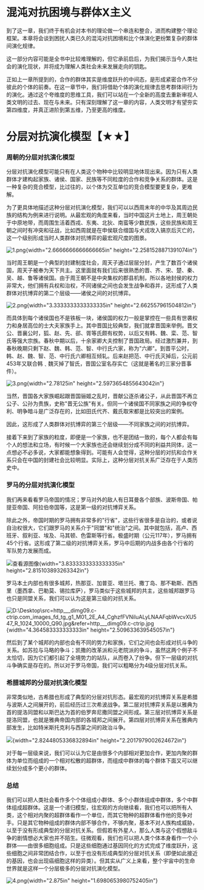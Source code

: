 # 混沌对抗困境与群体X主义

到了这一章，我们终于有机会对本书的理论做一个串连和整合，进而构建整个理论框架。本章将会谈到困扰人类已久的混沌对抗困境和比个体演化更纷繁复杂的群体间演化规律。

这一部分内容可能是全书中比较难理解的，但它承前启后，为我们揭示当今人类社会的演化现状，并将成为理解人类社会未来发展走向的钥匙。

正如上一章所提到的，合作的群体其实是维度跃升的中间态，是形成紧密合作不分彼此的个体的前奏。在这一章节中，我们将借助个体的演化规律去思考群体间行为的演化。通过这个夸维度的思维工具，我们可以站在一个全新的高度去重新审视人类文明的过去、现在与未来。只有深刻理解了这一章的内容，人类文明才有望夯实第四维度，并真正进阶到第五维，乃至更高的维度。

# 分层对抗演化模型【★★】

### 周朝的分层对抗演化模型

分层对抗演化模型可能只有在人类这个物种中比较明显地体现出来。因为只有人类群体才建构起家族、诸侯、国家、民族等不同粒度的合作和竞争关系的群体。这是一种复杂的竞合模型，比过往的，以个体为交互单位的竞合模型要更复杂，更难解。

为了更具体地描述这种分层对抗演化模型，我们可以以西周末年的中华及其周边民族的结构为例来进行说明。从最宏观的角度来看，当时中国这片土地上，周王朝处于中原地带，而周围生活着西戎、东夷、北狄、南蛮等少数民族，这些民族和周王朝之间时有冲突和征战，比如西周就是在申侯联合缯国与犬戎攻入镐京后灭亡的，这一个级别形成当时人类群体对抗博弈的最宏观尺度的图景。

![1.png](media/image306.png){width="2.6666666666666665in"
height="2.2581528871391074in"}

当时周王朝是一个典型的封建制度社会，周天子通过层层分封，产生了数百个诸侯国，周天子被奉为天下共主。这里面就有我们后来很熟悉的晋、齐、宋、楚、秦、吴、越、鲁等诸侯国。由于周王朝不是中央集权的郡县机制，所以各地封侯的权力非常大，他们拥有兵权和治权，不同诸侯之间也会发生战争和吞并，这形成了人类群体对抗博弈的第二个层级——诸侯之间的对抗博弈。

![2.png](media/image307.png){width="3.3333333333333335in"
height="2.662557961504812in"}

而具体到每个诸侯国也不是铁板一块，诸侯国的权力一般是掌控在一些具有世袭权力和身居高位的士大夫家族手上。其中晋国比较典型，我们就拿晋国来举例。晋文公、晋襄公时，狐、赵、先、郤、胥等氏颇有权势，以后又有韩、魏、栾、范、智氏等强大宗族。春秋中期以后，十余家卿大夫控制了晋国政局。经过激烈兼并，到春秋晚期只剩下赵、魏、韩、范、智、中行氏六家，称为"六卿"。到晋平公时，韩、赵、魏、智、范、中行氏六卿相互倾轧。后来赵把范、中行氏灭掉后，公元前453年又联合韩﹑魏灭掉了智氏，晋国公室名存实亡（这就是著名的三家分晋事件）。

![3.png](media/image308.png){width="2.78125in"
height="2.5973654855643042in"}

当然，晋国各大家族崛起跟晋国骊姬之乱时，晋献公逐杀诸公子，从此晋国不再立公子、公孙为贵族，史称"晋无公族"有关。但同一个诸侯国不同家族之间的争权夺利、明争暗斗是广泛存在的，比如田氏代齐、戴氏取宋都是比较突出的案例。

因此，这形成了人类群体对抗博弈的第三个层级——不同家族之间的对抗博弈。

接着下来到了家族的粒度，即便是一个家族，也不是团结一致的，每个人都会有每个人的想法和立场，有时候一个大家族也还会继续划分成不同的利益共同体，这一点想必不必多说，大家都能想象得到。可能有人会觉得，这种分层的对抗和合作关系只会在中国的封建社会比较明显。实际上，这种分层对抗关系广泛存在于人类历史中。

### 罗马的分层对抗演化模型

我们再来看看罗马帝国的情况；罗马对外的敌人有日耳曼各个部族、波斯帝国、帕提亚帝国、阿拉伯帝国等，这是第一级的对抗博弈关系。

除此之外，帝国时期的罗马拥有非常多的"行省"，这些行省很多是自治的，或者说自治权很大，它们跟罗马的关系介于"同盟"和"统治"之间。其中就包括，高卢、西班牙、叙利亚、埃及、马其顿、色雷斯等行省。极盛时期（公元117年），罗马拥有45个行省。这形成了第二级的对抗博弈关系，罗马中后期的内战多由各个行省的军队势力发展而成。

![查看源图像](media/image309.jpeg){width="3.8333333333333335in"
height="2.815103893263342in"}

罗马本土内部也有很多城邦，热那亚、加普亚、塔兰托、撒丁岛、那不勒斯、西西里（墨西拿、巴勒莫、锡拉库萨），罗马类似于这些城邦的共主，这些城邦跟罗马也只是同盟关系，我们可以认为这是第三级的对抗关系。

![D:\\Desktop\\src=http\_\_\_dimg09.c-ctrip.com_images_fd_tg_g1_M01_2E_A4_CghzfFVNiluALyLNAAFqbWvcvXU547_R_1024_10000_Q90.jpg&refer=http\_\_\_dimg09.c-ctrip.jpg](media/image310.jpeg){width="4.364583333333333in"
height="2.509633639545057in"}

然后到了某个城邦的内部也会有不同的势力和家族，它们之间也会形成对抗斗争的关系。如苏拉与马略的争斗；凯撒的改革派和元老院派的争斗，虽然这两个例子不太恰切，因为它们都引起了全境势力的站队，从而卷入了纷争。但下一层级的对抗斗争确实是存在的。所以对于罗马帝国，我们可以粗略分为4级分层对抗关系。

### 希腊城邦的分层对抗演化模型

非常类似地，古希腊也形成了典型的分层对抗形态。最宏观的对抗博弈关系是希腊与波斯人之间展开的，前后经历过三次希波战争。第二层对抗博弈关系是以雅典为首的提洛同盟和以斯巴达为首的伯罗奔尼撒同盟之间形成。第三层对抗博弈关系是提洛同盟，也就是雅典帝国内部的各城邦之间展开。第四层对抗博弈关系在雅典内部发生，比如特米斯托克利与西蒙之间的政治斗争。

![](media/image311.png){width="2.8244805336832894in"
height="2.2017979002624672in"}

对于每一层级来说，我们可以认为它是由很多个内部相对更加合作，更加内聚的群体为单位而组成的一个相对松散的超群体，而组成中群体的每个群体下面又可以继续划分成多个更小的群体。

### 总结

我们可以把人类社会看作多个个体组成小群体、多个小群体组成中群体，多个中群体组成超群体。这是一个递归模型，往宏观的方向继续看，我们也可以把所有人类，这个相对内聚的超群体看作一个单位，而其它物种的超群体看作他的竞争对手。只是其它物种组成的群体内部不够合作，不够内聚，基本不对人族构成威胁，以至于没有形成典型的分层对抗关系。但假若有外星人，那么人类与这个假想敌斗争的剧情想必大家也并不陌生。往微观看，我们也可以把人类个体本身看作一个小群体——由很多细胞组成。只是这些细胞通过基因同化的方式完成了维度跃升，这些细胞之间非常团结合作，以至于也没有形成典型的分层对抗关系（即便如此接近的基因，也会出现癌细胞这样的异类）。但其实从广义上来看，整个宇宙中的生命世界就是这样一个分层极多的分层对抗演化模型。

![4.png](media/image312.png){width="2.875in"
height="1.6980653980752405in"}

